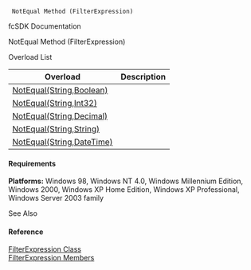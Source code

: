 ﻿     NotEqual Method (FilterExpression)                                                   

fcSDK Documentation

NotEqual Method (FilterExpression)

Overload List

| Overload | Description |
| --- | --- |
| [NotEqual(String,Boolean)](fcSDK~FChoice.Foundation.Filters.FilterExpression~NotEqual(String,Boolean).md) |   |
| [NotEqual(String,Int32)](fcSDK~FChoice.Foundation.Filters.FilterExpression~NotEqual(String,Int32).md) |   |
| [NotEqual(String,Decimal)](fcSDK~FChoice.Foundation.Filters.FilterExpression~NotEqual(String,Decimal).md) |   |
| [NotEqual(String,String)](fcSDK~FChoice.Foundation.Filters.FilterExpression~NotEqual(String,String).md) |   |
| [NotEqual(String,DateTime)](fcSDK~FChoice.Foundation.Filters.FilterExpression~NotEqual(String,DateTime).md) |   |

#### Requirements

**Platforms:** Windows 98, Windows NT 4.0, Windows Millennium Edition, Windows 2000, Windows XP Home Edition, Windows XP Professional, Windows Server 2003 family

See Also

#### Reference

[FilterExpression Class](fcSDK~FChoice.Foundation.Filters.FilterExpression.md)  
[FilterExpression Members](fcSDK~FChoice.Foundation.Filters.FilterExpression_members.md)